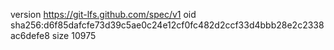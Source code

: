 version https://git-lfs.github.com/spec/v1
oid sha256:d6f85dafcfe73d39c5ae0c24e12cf0fc482d2ccf33d4bbb28e2c2338ac6defe8
size 10975

